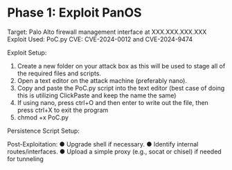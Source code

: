 # Phase 1: Exploit PanOS

Target: Palo Alto firewall management interface at XXX.XXX.XXX.XXX
 Exploit Used: PoC.py
 CVE: CVE-2024-0012 and CVE-2024-9474

Exploit Setup:

1. Create a new folder on your attack box as this will be used to stage all of the required files and scripts.
2. Open a text editor on the attack machine (preferably nano).
3. Copy and paste the PoC.py script into the text editor (best case of doing this is utilizing ClickPaste and keep the name the same)
4. If using nano, press ctrl+O and then enter to write out the file, then press ctrl+X to exit the program
5. chmod +x PoC.py
   

Persistence Script Setup:

Post-Exploitation:
● Upgrade shell if necessary.
● Identify internal routes/interfaces.
● Upload a simple proxy (e.g., socat or chisel) if needed for tunneling